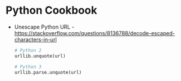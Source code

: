 # Python Cookbook

- Unescape Python URL - <https://stackoverflow.com/questions/8136788/decode-escaped-characters-in-url>

  ```python
  # Python 2
  urllib.unquote(url)

  # Python 3
  urllib.parse.unquote(url)
  ```
